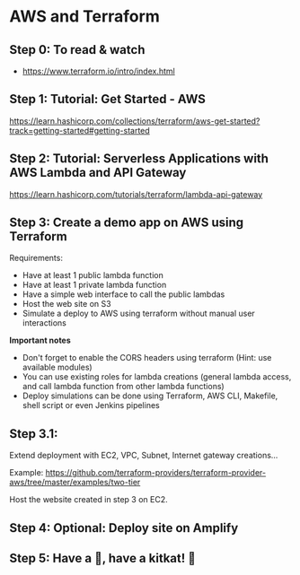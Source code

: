 # AWS and Terraform

## Step 0: To read & watch

- https://www.terraform.io/intro/index.html

## Step 1: Tutorial: Get Started - AWS

https://learn.hashicorp.com/collections/terraform/aws-get-started?track=getting-started#getting-started

## Step 2: Tutorial: Serverless Applications with AWS Lambda and API Gateway

https://learn.hashicorp.com/tutorials/terraform/lambda-api-gateway

## Step 3: Create a demo app on AWS using Terraform

Requirements:

- Have at least 1 public lambda function
- Have at least 1 private lambda function
- Have a simple web interface to call the public lambdas
- Host the web site on S3
- Simulate a deploy to AWS using terraform without manual user interactions

**Important notes**

- Don't forget to enable the CORS headers using terraform (Hint: use available modules)
- You can use existing roles for lambda creations (general lambda access, and call lambda function from other lambda functions)
- Deploy simulations can be done using Terraform, AWS CLI, Makefile, shell script or even Jenkins pipelines

## Step 3.1: 

Extend deployment with EC2, VPC, Subnet, Internet gateway creations...

Example: https://github.com/terraform-providers/terraform-provider-aws/tree/master/examples/two-tier

Host the website created in step 3 on EC2.

## Step 4: Optional: Deploy site on Amplify

## Step 5: Have a :beer:, have a kitkat! :tada:
